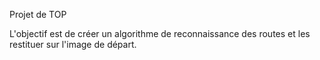 Projet de TOP

L'objectif est de créer un algorithme de reconnaissance des routes et les restituer sur l'image de départ.